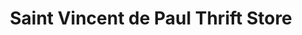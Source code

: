 ---
title: "Saint Vincent de Paul Thrift Store"
url: /bellaire/saint-vincent-de-paul-thrift-store/
shop: Gebrauchtwaren
---